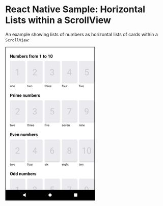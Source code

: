 
# React Native Sample: Horizontal Lists within a ScrollView

An example showing lists of numbers as horizontal lists of cards within a ``ScrollView``:

![Screenshot](screenshot.png)
